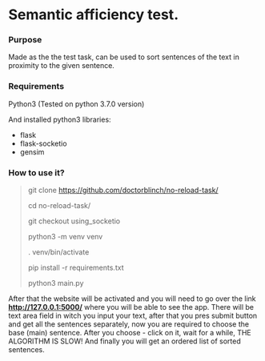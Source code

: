 Semantic afficiency test.
=====================
### Purpose
Made as the the test task, can be used to sort sentences of the text in proximity to the given sentence.
### Requirements
Python3 (Tested on python 3.7.0 version)

And installed python3 libraries:
* flask
* flask-socketio
* gensim
### How to use it?

> git clone https://github.com/doctorblinch/no-reload-task/
>
> cd no-reload-task/
>
> git checkout using_socketio 
>
> python3 -m venv venv
>
> . venv/bin/activate
>
> pip install -r requirements.txt
>
> python3 main.py

After that the website will be activated and you will need to go over the link **http://127.0.0.1:5000/** where you will
be able to see the app. There will be text area field in witch you input your text, after that you pres submit button and get all the sentences separately, now you are required to choose the base (main) sentence. After you choose - click on it, wait for a while, THE ALGORITHM IS SLOW! And finally you will get an ordered list of sorted sentences.
